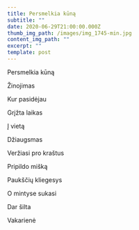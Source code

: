 ```yaml
---
title: Persmelkia kūną
subtitle: ""
date: 2020-06-29T21:00:00.000Z
thumb_img_path: /images/img_1745-min.jpg
content_img_path: ""
excerpt: ""
template: post
---
```

Persmelkia kūną

Žinojimas

Kur pasidėjau

Grįžta laikas

Į vietą

Džiaugsmas

Veržiasi pro kraštus

Pripildo mišką

Paukščių kliegesys

O mintyse sukasi

Dar šilta

Vakarienė